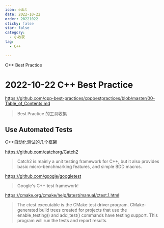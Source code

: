 ```yaml
---
icon: edit
date: 2022-10-22
order: 20221022
sticky: false
star: false
category:
  - 小收获
tag:
  - C++
  
---
```


C++ Best Practice

<!-- more -->

# 2022-10-22 C++ Best Practice

https://github.com/cpp-best-practices/cppbestpractices/blob/master/00-Table_of_Contents.md
> Best Practice 的工具收集

## Use Automated Tests
C++自动化测试的几个框架

https://github.com/catchorg/Catch2
> Catch2 is mainly a unit testing framework for C++, but it also provides basic micro-benchmarking features, and simple BDD macros.

https://github.com/google/googletest
> Google's C++ test framework!

https://cmake.org/cmake/help/latest/manual/ctest.1.html
> The ctest executable is the CMake test driver program. CMake-generated build trees created for projects that use the enable_testing() and add_test() commands have testing support. This program will run the tests and report results.

